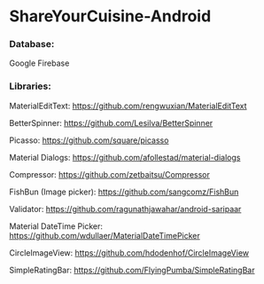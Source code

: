 # ShareYourCuisine-Android

### Database:
Google Firebase

### Libraries:

MaterialEditText: https://github.com/rengwuxian/MaterialEditText

BetterSpinner: https://github.com/Lesilva/BetterSpinner

Picasso: https://github.com/square/picasso

Material Dialogs: https://github.com/afollestad/material-dialogs

Compressor: https://github.com/zetbaitsu/Compressor

FishBun (Image picker): https://github.com/sangcomz/FishBun

Validator: https://github.com/ragunathjawahar/android-saripaar

Material DateTime Picker: https://github.com/wdullaer/MaterialDateTimePicker

CircleImageView: https://github.com/hdodenhof/CircleImageView

SimpleRatingBar: https://github.com/FlyingPumba/SimpleRatingBar
